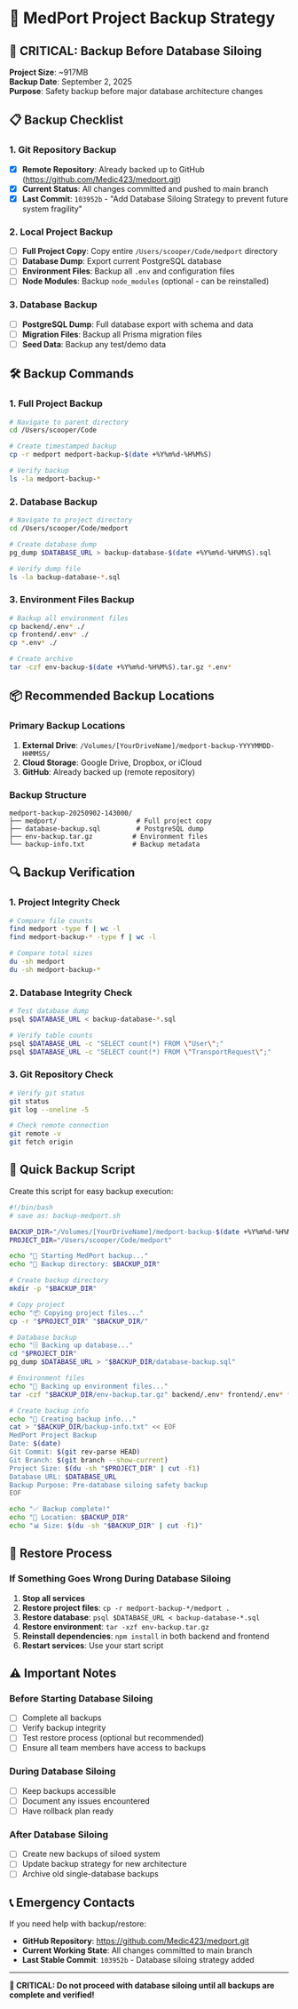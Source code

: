 # 💾 MedPort Project Backup Strategy

## 🚨 **CRITICAL: Backup Before Database Siloing**

**Project Size**: ~917MB  
**Backup Date**: September 2, 2025  
**Purpose**: Safety backup before major database architecture changes

## 📋 **Backup Checklist**

### **1. Git Repository Backup**
- [x] **Remote Repository**: Already backed up to GitHub (https://github.com/Medic423/medport.git)
- [x] **Current Status**: All changes committed and pushed to main branch
- [x] **Last Commit**: `103952b` - "Add Database Siloing Strategy to prevent future system fragility"

### **2. Local Project Backup**
- [ ] **Full Project Copy**: Copy entire `/Users/scooper/Code/medport` directory
- [ ] **Database Dump**: Export current PostgreSQL database
- [ ] **Environment Files**: Backup all `.env` and configuration files
- [ ] **Node Modules**: Backup `node_modules` (optional - can be reinstalled)

### **3. Database Backup**
- [ ] **PostgreSQL Dump**: Full database export with schema and data
- [ ] **Migration Files**: Backup all Prisma migration files
- [ ] **Seed Data**: Backup any test/demo data

## 🛠️ **Backup Commands**

### **1. Full Project Backup**
```bash
# Navigate to parent directory
cd /Users/scooper/Code

# Create timestamped backup
cp -r medport medport-backup-$(date +%Y%m%d-%H%M%S)

# Verify backup
ls -la medport-backup-*
```

### **2. Database Backup**
```bash
# Navigate to project directory
cd /Users/scooper/Code/medport

# Create database dump
pg_dump $DATABASE_URL > backup-database-$(date +%Y%m%d-%H%M%S).sql

# Verify dump file
ls -la backup-database-*.sql
```

### **3. Environment Files Backup**
```bash
# Backup all environment files
cp backend/.env* ./
cp frontend/.env* ./
cp *.env* ./

# Create archive
tar -czf env-backup-$(date +%Y%m%d-%H%M%S).tar.gz *.env*
```

## 📦 **Recommended Backup Locations**

### **Primary Backup Locations**
1. **External Drive**: `/Volumes/[YourDriveName]/medport-backup-YYYYMMDD-HHMMSS/`
2. **Cloud Storage**: Google Drive, Dropbox, or iCloud
3. **GitHub**: Already backed up (remote repository)

### **Backup Structure**
```
medport-backup-20250902-143000/
├── medport/                    # Full project copy
├── database-backup.sql         # PostgreSQL dump
├── env-backup.tar.gz          # Environment files
└── backup-info.txt            # Backup metadata
```

## 🔍 **Backup Verification**

### **1. Project Integrity Check**
```bash
# Compare file counts
find medport -type f | wc -l
find medport-backup-* -type f | wc -l

# Compare total sizes
du -sh medport
du -sh medport-backup-*
```

### **2. Database Integrity Check**
```bash
# Test database dump
psql $DATABASE_URL < backup-database-*.sql

# Verify table counts
psql $DATABASE_URL -c "SELECT count(*) FROM \"User\";"
psql $DATABASE_URL -c "SELECT count(*) FROM \"TransportRequest\";"
```

### **3. Git Repository Check**
```bash
# Verify git status
git status
git log --oneline -5

# Check remote connection
git remote -v
git fetch origin
```

## 🚀 **Quick Backup Script**

Create this script for easy backup execution:

```bash
#!/bin/bash
# save as: backup-medport.sh

BACKUP_DIR="/Volumes/[YourDriveName]/medport-backup-$(date +%Y%m%d-%H%M%S)"
PROJECT_DIR="/Users/scooper/Code/medport"

echo "🚀 Starting MedPort backup..."
echo "📁 Backup directory: $BACKUP_DIR"

# Create backup directory
mkdir -p "$BACKUP_DIR"

# Copy project
echo "📦 Copying project files..."
cp -r "$PROJECT_DIR" "$BACKUP_DIR/"

# Database backup
echo "🗄️ Backing up database..."
cd "$PROJECT_DIR"
pg_dump $DATABASE_URL > "$BACKUP_DIR/database-backup.sql"

# Environment files
echo "🔐 Backing up environment files..."
tar -czf "$BACKUP_DIR/env-backup.tar.gz" backend/.env* frontend/.env* *.env* 2>/dev/null || true

# Create backup info
echo "📝 Creating backup info..."
cat > "$BACKUP_DIR/backup-info.txt" << EOF
MedPort Project Backup
Date: $(date)
Git Commit: $(git rev-parse HEAD)
Git Branch: $(git branch --show-current)
Project Size: $(du -sh "$PROJECT_DIR" | cut -f1)
Database URL: $DATABASE_URL
Backup Purpose: Pre-database siloing safety backup
EOF

echo "✅ Backup complete!"
echo "📁 Location: $BACKUP_DIR"
echo "📊 Size: $(du -sh "$BACKUP_DIR" | cut -f1)"
```

## 🔄 **Restore Process**

### **If Something Goes Wrong During Database Siloing**

1. **Stop all services**
2. **Restore project files**: `cp -r medport-backup-*/medport .`
3. **Restore database**: `psql $DATABASE_URL < backup-database-*.sql`
4. **Restore environment**: `tar -xzf env-backup.tar.gz`
5. **Reinstall dependencies**: `npm install` in both backend and frontend
6. **Restart services**: Use your start script

## ⚠️ **Important Notes**

### **Before Starting Database Siloing**
- [ ] Complete all backups
- [ ] Verify backup integrity
- [ ] Test restore process (optional but recommended)
- [ ] Ensure all team members have access to backups

### **During Database Siloing**
- [ ] Keep backups accessible
- [ ] Document any issues encountered
- [ ] Have rollback plan ready

### **After Database Siloing**
- [ ] Create new backups of siloed system
- [ ] Update backup strategy for new architecture
- [ ] Archive old single-database backups

## 📞 **Emergency Contacts**

If you need help with backup/restore:
- **GitHub Repository**: https://github.com/Medic423/medport.git
- **Current Working State**: All changes committed to main branch
- **Last Stable Commit**: `103952b` - Database siloing strategy added

---

**🚨 CRITICAL: Do not proceed with database siloing until all backups are complete and verified!**
